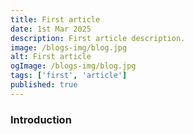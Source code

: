 ```yaml
---
title: First article
date: 1st Mar 2025
description: First article description.
image: /blogs-img/blog.jpg
alt: First article
ogImage: /blogs-img/blog.jpg
tags: ['first', 'article']
published: true
---
```


### Introduction
